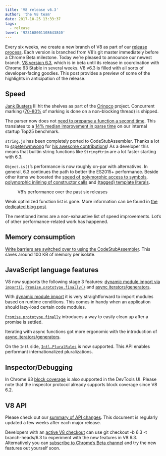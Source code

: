 ```yaml
---
title: 'V8 release v6.3'
author: 'the V8 team'
date: 2017-10-25 13:33:37
tags:
  - release
tweet: '923168001108643840'
---
```

Every six weeks, we create a new branch of V8 as part of our [release process](/docs/release-process). Each version is branched from V8’s git master immediately before a Chrome Beta milestone. Today we’re pleased to announce our newest branch, [V8 version 6.3](https://chromium.googlesource.com/v8/v8.git/+log/branch-heads/6.3), which is in beta until its release in coordination with Chrome 63 Stable in several weeks. V8 v6.3 is filled with all sorts of developer-facing goodies. This post provides a preview of some of the highlights in anticipation of the release.

## Speed

[Jank Busters](/blog/jank-busters) III hit the shelves as part of the [Orinoco](/blog/orinoco) project. Concurrent marking ([70-80%](https://chromeperf.appspot.com/report?sid=612eec65c6f5c17528f9533349bad7b6f0020dba595d553b1ea6d7e7dcce9984) of marking is done on a non-blocking thread) is shipped.

The parser now does not [need to preparse a function a second time](https://docs.google.com/document/d/1TqpdGeLmURL2gc18s6PwNeyZOvayQJtJ16TCn0BEt48/edit#heading=h.un2pnqwbiw11). This translates to a [14% median improvement in parse time](https://docs.google.com/document/d/1TqpdGeLmURL2gc18s6PwNeyZOvayQJtJ16TCn0BEt48/edit#heading=h.dvuo4tqnsmml) on our internal startup Top25 benchmark.

`string.js` has been completely ported to CodeStubAssembler. Thanks a lot to [@peterwmwong](https://twitter.com/peterwmwong) for [his awesome contributions](https://chromium-review.googlesource.com/q/peter.wm.wong)! As a developer this means that builtin string functions like `String#trim` are a lot faster starting with 6.3.

`Object.is()`’s performance is now roughly on-par with alternatives. In general, 6.3 continues the path to better the ES2015+ performance. Beside other items we boosted the [speed of polymorphic access to symbols](https://bugs.chromium.org/p/v8/issues/detail?id=6367), [polymorphic inlining of constructor calls](https://bugs.chromium.org/p/v8/issues/detail?id=6885) and [(tagged) template literals](https://pasteboard.co/GLYc4gt.png).

<figure>
  <img src="/_img/v8-release-63/ares6.png" intrinsicsize="1600x913" alt="">
  <figcaption> V8’s performance over the past six releases</figcaption>
</figure>

Weak optimized function list is gone. More information can be found in [the dedicated blog post](/blog/lazy-unlinking).

The mentioned items are a non-exhaustive list of speed improvements. Lot’s of other performance-related work has happened.

## Memory consumption

[Write barriers are switched over to using the CodeStubAssembler](https://chromium.googlesource.com/v8/v8/+/dbfdd4f9e9741df0a541afdd7516a34304102ee8). This saves around 100 KB of memory per isolate.

## JavaScript language features

V8 now supports the following stage 3 features: [dynamic module import via `import()`](https://developers.google.com/web/updates/2017/11/dynamic-import), [`Promise.prototype.finally()`](https://developers.google.com/web/updates/2017/10/promise-finally) and [async iterators/generators](https://github.com/tc39/proposal-async-iteration).

With [dynamic module import](https://developers.google.com/web/updates/2017/11/dynamic-import) it is very straightforward to import modules based on runtime conditions. This comes in handy when an application should lazy-load certain code modules.

[`Promise.prototype.finally`](https://developers.google.com/web/updates/2017/10/promise-finally) introduces a way to easily clean up after a promise is settled.

Iterating with async functions got more ergonomic with the introduction of [async iterators/generators](https://github.com/tc39/proposal-async-iteration).

On the `Intl` side, [`Intl.PluralRules`](https://developers.google.com/web/updates/2017/10/intl-pluralrules) is now supported. This API enables performant internationalized pluralizations.

## Inspector/Debugging

In Chrome 63 [block coverage](https://docs.google.com/presentation/d/1IFqqlQwJ0of3NuMvcOk-x4P_fpi1vJjnjGrhQCaJkH4/edit#slide=id.g271d6301ff_0_44) is also supported in the DevTools UI. Please note that the inspector protocol already supports block coverage since V8 6.2.

## V8 API

Please check out our [summary of API changes](http://bit.ly/v8-api-changes). This document is regularly updated a few weeks after each major release.

Developers with an [active V8 checkout](/docs/source-code#using-git) can use git checkout -b 6.3 -t branch-heads/6.3 to experiment with the new features in V8 6.3. Alternatively you can [subscribe to Chrome’s Beta channel](https://www.google.com/chrome/browser/beta.html) and try the new features out yourself soon.
